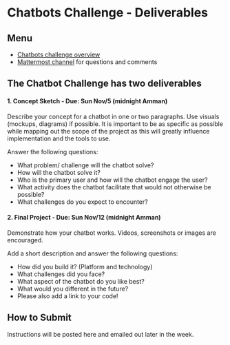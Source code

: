 # Chatbots Challenge - Deliverables 

## Menu
* [Chatbots challenge overview](https://gitlab.refugeelearning.site/rla-staging/Workspace/blob/master/challenge1/README.md)
* [Mattermost channel](https://mattermost.refugeelearning.site/rla/channels/challenge-1) for questions and comments

## The Chatbot Challenge has **two deliverables** 

#### 1. Concept Sketch - Due: Sun Nov/5 (midnight Amman)

Describe your concept for a chatbot in one or two paragraphs. Use visuals (mockups, diagrams) if possible. It is important to be as specific as possible while mapping out the scope of the project as this will greatly influence implementation and the tools to use. 

Answer the following questions:
- What problem/ challenge will the chatbot solve? 
- How will the chatbot solve it? 
- Who is the primary user and how will the chatbot engage the user?
- What activity does the chatbot facilitate that would not otherwise be possible? 
- What challenges do you expect to encounter? 

#### 2. Final Project - Due: Sun Nov/12 (midnight Amman)
Demonstrate how your chatbot works. Videos, screenshots or images are encouraged. 

Add a short description and answer the following questions: 
- How did you build it? (Platform and technology)
- What challenges did you face?
- What aspect of the chatbot do you like best? 
- What would you different in the future? 
- Please also add a link to your code!

## How to Submit

Instructions will be posted here and emailed out later in the week.  

